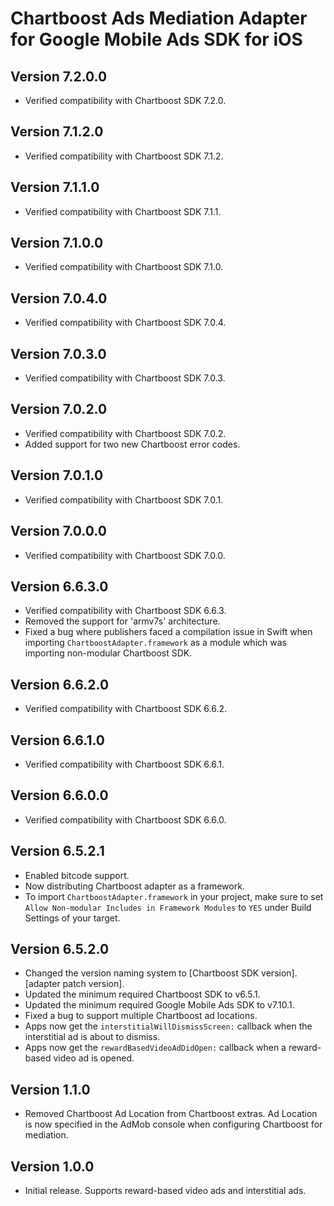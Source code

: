 # Chartboost Ads Mediation Adapter for Google Mobile Ads SDK for iOS

## Version 7.2.0.0
- Verified compatibility with Chartboost SDK 7.2.0.

## Version 7.1.2.0
- Verified compatibility with Chartboost SDK 7.1.2.

## Version 7.1.1.0
- Verified compatibility with Chartboost SDK 7.1.1.

## Version 7.1.0.0
- Verified compatibility with Chartboost SDK 7.1.0.

## Version 7.0.4.0
- Verified compatibility with Chartboost SDK 7.0.4.

## Version 7.0.3.0
- Verified compatibility with Chartboost SDK 7.0.3.

## Version 7.0.2.0
- Verified compatibility with Chartboost SDK 7.0.2.
- Added support for two new Chartboost error codes.

## Version 7.0.1.0
- Verified compatibility with Chartboost SDK 7.0.1.

## Version 7.0.0.0
- Verified compatibility with Chartboost SDK 7.0.0.

## Version 6.6.3.0
- Verified compatibility with Chartboost SDK 6.6.3.
- Removed the support for 'armv7s' architecture.
- Fixed a bug where publishers faced a compilation issue in Swift when importing
  `ChartboostAdapter.framework` as a module which was importing non-modular
  Chartboost SDK.

## Version 6.6.2.0
- Verified compatibility with Chartboost SDK 6.6.2.

## Version 6.6.1.0
- Verified compatibility with Chartboost SDK 6.6.1.

## Version 6.6.0.0
- Verified compatibility with Chartboost SDK 6.6.0.

## Version 6.5.2.1
- Enabled bitcode support.
- Now distributing Chartboost adapter as a framework.
- To import `ChartboostAdapter.framework` in your project, make sure to set
  `Allow Non-modular Includes in Framework Modules` to `YES` under Build
  Settings of your target.

## Version 6.5.2.0
- Changed the version naming system to
  [Chartboost SDK version].[adapter patch version].
- Updated the minimum required Chartboost SDK to v6.5.1.
- Updated the minimum required Google Mobile Ads SDK to v7.10.1.
- Fixed a bug to support multiple Chartboost ad locations.
- Apps now get the `interstitialWillDismissScreen:` callback when the
  interstitial ad is about to dismiss.
- Apps now get the `rewardBasedVideoAdDidOpen:` callback when a reward-based
  video ad is opened.

## Version 1.1.0
- Removed Chartboost Ad Location from Chartboost extras. Ad Location is now
specified in the AdMob console when configuring Chartboost for mediation.

## Version 1.0.0
- Initial release. Supports reward-based video ads and interstitial ads.

